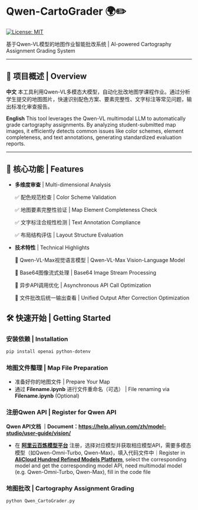 # Qwen-CartoGrader 🌍✏️

[![License: MIT](https://img.shields.io/badge/License-MIT-yellow.svg)](https://opensource.org/licenses/MIT)

基于Qwen-VL模型的地图作业智能批改系统 | AI-powered Cartography Assignment Grading System

---

## 📌 项目概述 | Overview

**中文**
本工具利用Qwen-VL多模态大模型，自动化批改地图学课程作业。通过分析学生提交的地图图片，快速识别配色方案、要素完整性、文字标注等常见问题，输出标准化审查报告。

**English**
This tool leverages the Qwen-VL multimodal LLM to automatically grade cartography assignments. By analyzing student-submitted map images, it efficiently detects common issues like color schemes, element completeness, and text annotations, generating standardized evaluation reports.

---

## 🚀 核心功能 | Features

- **多维度审查** | Multi-dimensional Analysis
  
  ✅ 配色规范检查 | Color Scheme Validation
  
  ✅ 地图要素完整性验证 | Map Element Completeness Check
  
  ✅ 文字标注合规性检测 | Text Annotation Compliance
  
  ✅ 布局结构评估 | Layout Structure Evaluation
  
- **技术特性** | Technical Highlights
  
  🔹 Qwen-VL-Max视觉语言模型 | Qwen-VL-Max Vision-Language Model
  
  🔹 Base64图像流式处理 | Base64 Image Stream Processing
  
  🔹 异步API调用优化 | Asynchronous API Call Optimization
  
  🔹 文件批改后统一输出查看 |  Unified Output After Correction Optimization

## 🛠️ 快速开始 | Getting Started

### 安装依赖 | Installation

```bash
pip install openai python-dotenv
```

### 地图文件整理 | Map File Preparation

* 准备好你的地图文件 | Prepare Your Map
* 通过 **Filename.ipynb** 进行文件重命名（可选） |  File renaming via **Filename.ipynb** (Optional)

### 注册Qwen API | Register for Qwen API 

**Qwen API文档 ｜Document：https://help.aliyun.com/zh/model-studio/user-guide/vision/**

* 在 **[阿里云百炼模型平台](https://bailian.console.aliyun.com//model-market#/home)** 注册，选择对应模型并获取相应模型API，需要多模态模型（如Qwen-Omni-Turbo, Qwen-Max)，填入代码文件中｜Register in **[AliCloud Hundred Refined Models Platform](https://bailian.console.aliyun.com//model-market#/home)**, select the corresponding model and get the corresponding model API, need multimodal model (e.g. Qwen-Omni-Turbo, Qwen-Max), fill in the code file

### 地图批改 | Cartography Assignment Grading

```
python Qwen_CartoGrader.py
```
